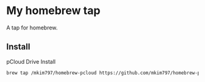 # My homebrew tap

A tap for homebrew.

## Install

pCloud Drive Install
```bash
brew tap /mkim797/homebrew-pcloud https://github.com/mkim797/homebrew-pcloud | brew install --cask pcloud-drive
```
